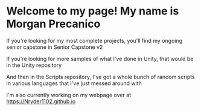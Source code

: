 # Welcome to my page! My name is Morgan Precanico
If you're looking for my most complete projects, you'll find my ongoing senior capstone in Senior Capstone v2

If you're looking for more samples of what I've done in Unity, that would be in the Unity repository

And then in the Scripts repository, I've got a whole bunch of random scripts in various languages that I've just messed around with

I'm also currently working on my webpage over at https://Nryder1102.github.io
